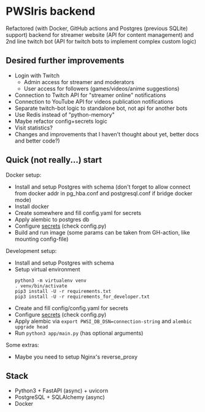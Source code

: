 # PWSIris backend

Refactored (with Docker, GitHub actions and Postgres (previous SQLite) support) backend for streamer website (API for content management) and 2nd line twitch bot (API for twitch bots to implement complex custom logic)

## Desired further improvements

-   Login with Twitch
    -   Admin access for streamer and moderators
    -   User access for followers (games/videos/anime suggestions)
-   Connection to Twitch API for "streamer online" notifications
-   Connection to YouTube API for videos publication notifications
-   Separate twitch-bot logic to standalone bot, not api for another bots
-   Use Redis instead of "python-memory"
-   Maybe refactor config+secrets logic
-   Visit statistics?
-   Changes and improvements that I haven't thought about yet, better docs and better code?)

## Quick (not really...) start

Docker setup:
-   Install and setup Postgres with schema (don't forget to allow connect from docker addr in pg_hba.conf and postgresql.conf if bridge docker mode)
-   Install docker
-   Create somewhere and fill config.yaml for secrets
-   Apply alembic to postgres db
-   Configure [secrets](https://github.com/mirakzen-secrets-manager/backend) (check config.py)
-   Build and run image (some params can be taken from GH-action, like mounting config-file)

Development setup:
-   Install and setup Postgres with schema
-   Setup virtual environment
    ```shell
    python3 -m virtualenv venv
    . venv/bin/activate
    pip3 install -U -r requirements.txt
    pip3 install -U -r requirements_for_developer.txt
    ```
-   Create and fill config/config.yaml for secrets
-   Configure [secrets](https://github.com/mirakzen-secrets-manager/backend) (check config.py)
-   Apply alembic via `export PWSI_DB_DSN=connection-string` and `alembic upgrade head`
-   Run `python3 app/main.py` (has optional arguments)

Some extras:
-   Maybe you need to setup Nginx's reverse_proxy

## Stack
-   Python3 + FastAPI (async) + uvicorn
-   PostgreSQL + SQLAlchemy (async)
-   Docker
